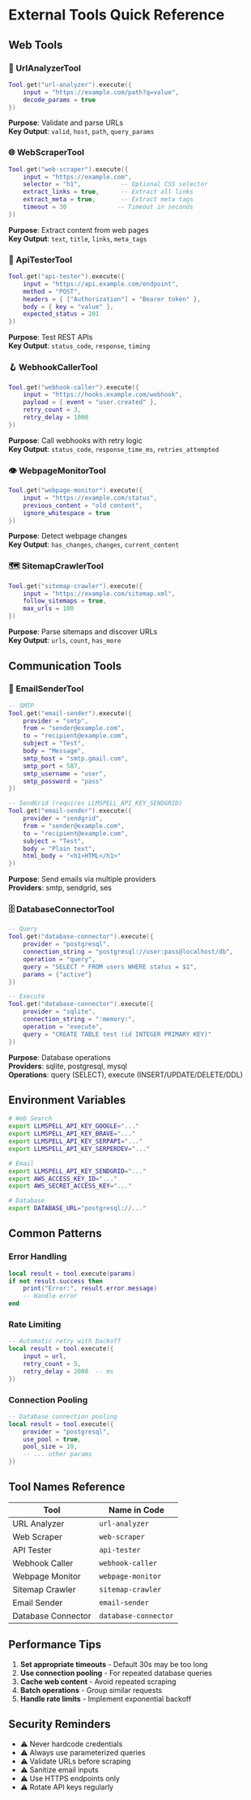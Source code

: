 # External Tools Quick Reference

## Web Tools

### 🔗 UrlAnalyzerTool
```lua
Tool.get("url-analyzer").execute({
    input = "https://example.com/path?q=value",
    decode_params = true
})
```
**Purpose**: Validate and parse URLs  
**Key Output**: `valid`, `host`, `path`, `query_params`

### 🌐 WebScraperTool
```lua
Tool.get("web-scraper").execute({
    input = "https://example.com",
    selector = "h1",           -- Optional CSS selector
    extract_links = true,      -- Extract all links
    extract_meta = true,       -- Extract meta tags
    timeout = 30              -- Timeout in seconds
})
```
**Purpose**: Extract content from web pages  
**Key Output**: `text`, `title`, `links`, `meta_tags`

### 🧪 ApiTesterTool
```lua
Tool.get("api-tester").execute({
    input = "https://api.example.com/endpoint",
    method = "POST",
    headers = { ["Authorization"] = "Bearer token" },
    body = { key = "value" },
    expected_status = 201
})
```
**Purpose**: Test REST APIs  
**Key Output**: `status_code`, `response`, `timing`

### 🪝 WebhookCallerTool
```lua
Tool.get("webhook-caller").execute({
    input = "https://hooks.example.com/webhook",
    payload = { event = "user.created" },
    retry_count = 3,
    retry_delay = 1000
})
```
**Purpose**: Call webhooks with retry logic  
**Key Output**: `status_code`, `response_time_ms`, `retries_attempted`

### 👁️ WebpageMonitorTool
```lua
Tool.get("webpage-monitor").execute({
    input = "https://example.com/status",
    previous_content = "old content",
    ignore_whitespace = true
})
```
**Purpose**: Detect webpage changes  
**Key Output**: `has_changes`, `changes`, `current_content`

### 🗺️ SitemapCrawlerTool
```lua
Tool.get("sitemap-crawler").execute({
    input = "https://example.com/sitemap.xml",
    follow_sitemaps = true,
    max_urls = 100
})
```
**Purpose**: Parse sitemaps and discover URLs  
**Key Output**: `urls`, `count`, `has_more`

## Communication Tools

### 📧 EmailSenderTool
```lua
-- SMTP
Tool.get("email-sender").execute({
    provider = "smtp",
    from = "sender@example.com",
    to = "recipient@example.com",
    subject = "Test",
    body = "Message",
    smtp_host = "smtp.gmail.com",
    smtp_port = 587,
    smtp_username = "user",
    smtp_password = "pass"
})

-- SendGrid (requires LLMSPELL_API_KEY_SENDGRID)
Tool.get("email-sender").execute({
    provider = "sendgrid",
    from = "sender@example.com",
    to = "recipient@example.com",
    subject = "Test",
    body = "Plain text",
    html_body = "<h1>HTML</h1>"
})
```
**Purpose**: Send emails via multiple providers  
**Providers**: smtp, sendgrid, ses

### 🗄️ DatabaseConnectorTool
```lua
-- Query
Tool.get("database-connector").execute({
    provider = "postgresql",
    connection_string = "postgresql://user:pass@localhost/db",
    operation = "query",
    query = "SELECT * FROM users WHERE status = $1",
    params = {"active"}
})

-- Execute
Tool.get("database-connector").execute({
    provider = "sqlite",
    connection_string = ":memory:",
    operation = "execute",
    query = "CREATE TABLE test (id INTEGER PRIMARY KEY)"
})
```
**Purpose**: Database operations  
**Providers**: sqlite, postgresql, mysql  
**Operations**: query (SELECT), execute (INSERT/UPDATE/DELETE/DDL)

## Environment Variables

```bash
# Web Search
export LLMSPELL_API_KEY_GOOGLE="..."
export LLMSPELL_API_KEY_BRAVE="..."
export LLMSPELL_API_KEY_SERPAPI="..."
export LLMSPELL_API_KEY_SERPERDEV="..."

# Email
export LLMSPELL_API_KEY_SENDGRID="..."
export AWS_ACCESS_KEY_ID="..."
export AWS_SECRET_ACCESS_KEY="..."

# Database
export DATABASE_URL="postgresql://..."
```

## Common Patterns

### Error Handling
```lua
local result = tool.execute(params)
if not result.success then
    print("Error:", result.error.message)
    -- Handle error
end
```

### Rate Limiting
```lua
-- Automatic retry with backoff
local result = tool.execute({
    input = url,
    retry_count = 5,
    retry_delay = 2000  -- ms
})
```

### Connection Pooling
```lua
-- Database connection pooling
local result = tool.execute({
    provider = "postgresql",
    use_pool = true,
    pool_size = 10,
    -- ... other params
})
```

## Tool Names Reference

| Tool | Name in Code |
|------|--------------|
| URL Analyzer | `url-analyzer` |
| Web Scraper | `web-scraper` |
| API Tester | `api-tester` |
| Webhook Caller | `webhook-caller` |
| Webpage Monitor | `webpage-monitor` |
| Sitemap Crawler | `sitemap-crawler` |
| Email Sender | `email-sender` |
| Database Connector | `database-connector` |

## Performance Tips

1. **Set appropriate timeouts** - Default 30s may be too long
2. **Use connection pooling** - For repeated database queries
3. **Cache web content** - Avoid repeated scraping
4. **Batch operations** - Group similar requests
5. **Handle rate limits** - Implement exponential backoff

## Security Reminders

- ⚠️ Never hardcode credentials
- ⚠️ Always use parameterized queries
- ⚠️ Validate URLs before scraping
- ⚠️ Sanitize email inputs
- ⚠️ Use HTTPS endpoints only
- ⚠️ Rotate API keys regularly